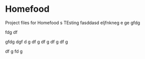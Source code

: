 # Homefood
Project files for Homefood
s
TEsting
fasddasd
eljfnkneg
e
ge
gfdg

fdg
df

gfdg
dgf
d
g
df
g
df
g
df
g
df
g

df
g
fd
g